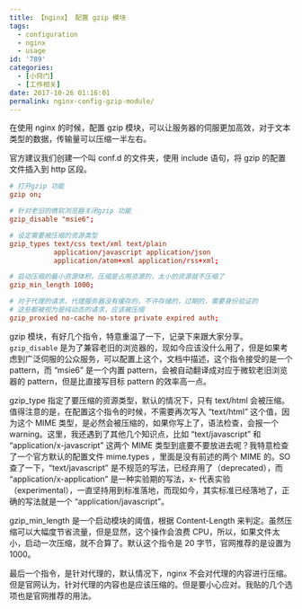 ```yaml
---
title: 【nginx】 配置 gzip 模块
tags:
  - configuration
  - nginx
  - usage
id: '789'
categories:
  - [小窍门]
  - [工作相关]
date: 2017-10-26 01:16:01
permalink: nginx-config-gzip-module/
---
```


在使用 nginx 的时候，配置 gzip 模块，可以让服务器的伺服更加高效，对于文本类型的数据，传输量可以压缩一半左右。

官方建议我们创建一个叫 conf.d 的文件夹，使用 include 语句，将 gzip 的配置文件插入到 http 区段。
<!-- more -->
```conf
# 打开gzip 功能
gzip on;

# 针对老旧的微软浏览器关闭gzip 功能
gzip_disable "msie6";

# 设定需要被压缩的资源类型
gzip_types text/css text/xml text/plain
           application/javascript application/json
           application/atom+xml application/rss+xml;

# 启动压缩的最小资源体积，压缩是占用资源的，太小的资源就不压缩了
gzip_min_length 1000;

# 对于代理的请求，代理服务器没有缓存的，不许存储的，过期的，需要身份验证的
# 这些都被视为是纯动态的请求，应该被压缩
gzip_proxied no-cache no-store private expired auth;
```

gzip 模块，有好几个指令，特意重温了一下，记录下来跟大家分享。`gzip_disable` 是为了兼容老旧的浏览器的，现如今应该没什么用了，但是如果考虑到广泛伺服的公众服务，可以配置上这个，文档中描述，这个指令接受的是一个 pattern，而 “msie6” 是一个内置 pattern，会被自动翻译成对应于微软老旧浏览器的 pattern，但是比直接写目标 pattern 的效率高一点。

gzip_type 指定了要压缩的资源类型，默认的情况下，只有 text/html 会被压缩。值得注意的是，在配置这个指令的时候，不需要再次写入 “text/html” 这个值，因为这个 MIME 类型，是必然会被压缩的，如果你写上了，语法检查，会报一个 warning。这里，我还遇到了其他几个知识点，比如 “text/javascript” 和 “application/x-javascript” 这两个 MIME 类型到底要不要放进去呢？我特意检查了一个官方默认的配置文件 mime.types ，里面是没有前述的两个 MIME 的。SO 查了一下，“text/javascript” 是不规范的写法，已经弃用了（deprecated），而 “application/x-application” 是一种实验期的写法，x- 代表实验（experimental），一直坚持用到标准落地，而现如今，其实标准已经落地了，正确的写法就是一个 “application/javascript”。

gzip_min_length 是一个启动模块的阈值，根据 Content-Length 来判定。虽然压缩可以大幅度节省流量，但是显然，这个操作会浪费 CPU，所以，如果文件太小，启动一次压缩，就不合算了。默认这个指令是 20 字节，官网推荐的是设置为 1000。

最后一个指令，是针对代理的，默认情况下，nginx 不会对代理的内容进行压缩。但是官网认为，针对代理的内容也是应该压缩的。但是要小心应对。我贴的几个选项也是官网推荐的用法。
